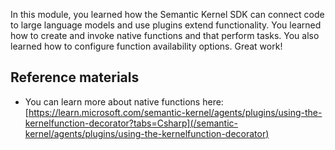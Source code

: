In this module, you learned how the Semantic Kernel SDK can connect code to large language models and use plugins extend functionality. You learned how to create and invoke native functions and that perform tasks. You also learned how to configure function availability options. Great work!

## Reference materials

- You can learn more about native functions here: [https://learn.microsoft.com/semantic-kernel/agents/plugins/using-the-kernelfunction-decorator?tabs=Csharp](/semantic-kernel/agents/plugins/using-the-kernelfunction-decorator)